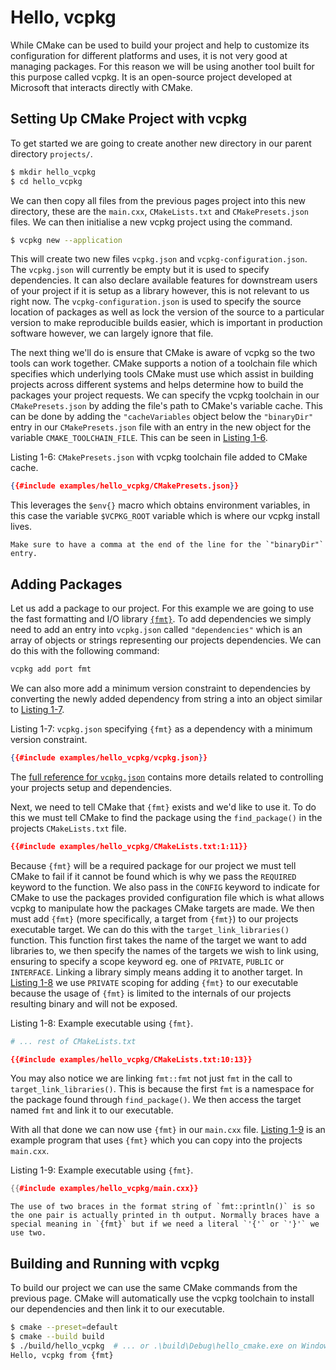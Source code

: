 # Hello, vcpkg

While CMake can be used to build your project and help to customize its configuration for different platforms and uses, it is not very good at managing packages. For this reason we will be using another tool built for this purpose called vcpkg. It is an open-source project developed at Microsoft that interacts directly with CMake.

## Setting Up CMake Project with vcpkg

To get started we are going to create another new directory in our parent directory `projects/`.

```sh
$ mkdir hello_vcpkg
$ cd hello_vcpkg
```

We can then copy all files from the previous pages project into this new directory, these are the `main.cxx`, `CMakeLists.txt` and `CMakePresets.json` files. We can then initialise a new vcpkg project using the command.

```sh
$ vcpkg new --application
```

This will create two new files `vcpkg.json` and `vcpkg-configuration.json`. The `vcpkg.json` will currently be empty but it is used to specify dependencies. It can also declare available features for downstream users of your project if it is setup as a library however, this is not relevant to us right now. The `vcpkg-configuration.json` is used to specify the source location of packages as well as lock the version of the source to a particular version to make reproducible builds easier, which is important in production software however, we can largely ignore that file.

The next thing we'll do is ensure that CMake is aware of vcpkg so the two tools can work together. CMake supports a notion of a toolchain file which specifies which underlying tools CMake must use which assist in building projects across different systems and helps determine how to build the packages your project requests. We can specify the vcpkg toolchain in our `CMakePresets.json` by adding the file's path to CMake's variable cache. This can be done by adding the `"cacheVariables` object below the `"binaryDir"` entry in our `CMakePresets.json` file with an entry in the new object for the variable `CMAKE_TOOLCHAIN_FILE`. This can be seen in [Listing 1-6](#listing1-6).

<span id="listing1-6" class="caption">Listing 1-6: `CMakePresets.json` with vcpkg toolchain file added to CMake cache.</span>

```json
{{#include examples/hello_vcpkg/CMakePresets.json}}
```

This leverages the `$env{}` macro which obtains environment variables, in this case the variable `$VCPKG_ROOT` variable which is where our vcpkg install lives.

```admonish warning
Make sure to have a comma at the end of the line for the `"binaryDir"` entry. 
```

## Adding Packages

Let us add a package to our project. For this example we are going to use the fast formatting and I/O library [`{fmt}`](https://github.com/fmtlib/fmt). To add dependencies we simply need to add an entry into `vcpkg.json` called `"dependencies"` which is an array of objects or strings representing our projects dependencies. We can do this with the following command:

```sh
vcpkg add port fmt
```

We can also more add a minimum version constraint to dependencies by converting the newly added dependency from string a into an object similar to [Listing 1-7](#listing1-7).

<span id="listing1-7" class="caption">Listing 1-7: `vcpkg.json` specifying `{fmt}` as a dependency with a minimum version constraint.</span>

```json
{{#include examples/hello_vcpkg/vcpkg.json}}
```

The [full reference for `vcpkg.json`](https://learn.microsoft.com/en-us/vcpkg/reference/vcpkg-json) contains more details related to controlling your projects setup and dependencies.

Next, we need to tell CMake that `{fmt}` exists and we'd like to use it. To do this we must tell CMake to find the package using the `find_package()` in the projects `CMakeLists.txt` file.

```cmake
{{#include examples/hello_vcpkg/CMakeLists.txt:1:11}}
```

Because `{fmt}` will be a required package for our project we must tell CMake to fail if it cannot be found which is why we pass the `REQUIRED` keyword to the function. We also pass in the `CONFIG` keyword to indicate for CMake to use the packages provided configuration file which is what allows vcpkg to manipulate how the packages CMake targets are made. We then must add `{fmt}` (more specifically, a target from `{fmt}`) to our projects executable target. We can do this with the `target_link_libraries()` function. This function first takes the name of the target we want to add libraries to, we then specify the names of the targets we wish to link using, ensuring to specify a scope keyword eg. one of `PRIVATE`, `PUBLIC` or `INTERFACE`. Linking a library simply means adding it to another target. In [Listing 1-8](#listing1-8) we use `PRIVATE` scoping for adding `{fmt}` to our executable because the usage of `{fmt}` is limited to the internals of our projects resulting binary and will not be exposed.

<span id="listing1-8" class="caption">Listing 1-8: Example executable using `{fmt}`.</span>

```cmake
# ... rest of CMakeLists.txt

{{#include examples/hello_vcpkg/CMakeLists.txt:10:13}}
```

You may also notice we are linking `fmt::fmt` not just `fmt` in the call to `target_link_libraries()`. This is because the first `fmt` is a namespace for the package found through `find_package()`. We then access the target named `fmt` and link it to our executable.

With all that done we can now use `{fmt}` in our `main.cxx` file. [Listing 1-9](#listing1-9) is an example program that uses `{fmt}` which you can copy into the projects `main.cxx`.

<span id="listing1-9" class="caption">Listing 1-9: Example executable using `{fmt}`.</span>

```cpp
{{#include examples/hello_vcpkg/main.cxx}}
```

```admonish note
The use of two braces in the format string of `fmt::println()` is so the one pair is actually printed in th output. Normally braces have a special meaning in `{fmt}` but if we need a literal `'{'` or `'}'` we use two. 
```

## Building and Running with vcpkg

To build our project we can use the same CMake commands from the previous page. CMake will automatically use the vcpkg toolchain to install our dependencies and then link it to our executable.

```sh
$ cmake --preset=default
$ cmake --build build
$ ./build/hello_vcpkg  # ... or .\build\Debug\hello_cmake.exe on Windows
Hello, vcpkg from {fmt}
```
